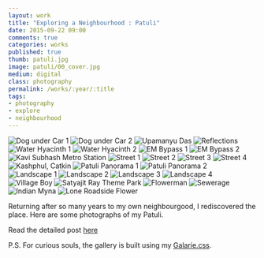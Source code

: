 ```yaml
---
layout: work
title: "Exploring a Neighbourhood : Patuli"
date: 2015-09-22 09:00
comments: true
categories: works
published: true
thumb: patuli.jpg
image: patuli/00_cover.jpg
medium: digital
class: photography
permalink: /works/:year/:title
tags:
- photography
- explore
- neighbourhood
---
```


<p>
  <div class="fotorama" data-keyboard="true" data-arrows="true" data-click="true" data-swipe="true" data-autoplay="true" data-loop="true">
      <img src="/images/works/patuli/02_dog_under_car_1.jpg" alt="Dog under Car 1" data-caption="Dog under Car 1">
      <img src="/images/works/patuli/03_dog_under_car_2.jpg" alt="Dog under Car 2" data-caption="Dog under Car 2">
      <img src="/images/works/patuli/01_photografer.jpg" alt="Upamanyu Das" data-caption="Preparing to Leave">
      <img src="/images/works/patuli/04_reflections.jpg" alt="Reflections" data-caption="Reflections">
      <img src="/images/works/patuli/05_kochuripana_1.jpg" alt="Water Hyacinth 1" data-caption="Water Hyacinth 1">
      <img src="/images/works/patuli/06_kochuripana_2.jpg" alt="Water Hyacinth 2" data-caption="Water Hyacinth 2">
      <img src="/images/works/patuli/07_em_bypass_1.jpg" alt="EM Bypass 1" data-caption="EM Bypass 1">
      <img src="/images/works/patuli/08_em_bypass_2.jpg" alt="EM Bypass 2" data-caption="EM Bypass 2">
      <img src="/images/works/patuli/09_kavi_subhash_metro.jpg" alt="Kavi Subhash Metro Station" data-caption="Kavi Subhash Metro Station">
      <img src="/images/works/patuli/10_Street_1.jpg" alt="Street 1" data-caption="Street 1">
      <img src="/images/works/patuli/11_Street_2.jpg" alt="Street 2" data-caption="Street 3">
      <img src="/images/works/patuli/12_Street_3.jpg" alt="Street 3" data-caption="Street 4">
      <img src="/images/works/patuli/13_Street_4.jpg" alt="Street 4" data-caption="Street 5">
      <img src="/images/works/patuli/14_kashphul.jpg" alt="Kashphul, Catkin" data-caption="Kashphul (Catkin)">
      <img src="/images/works/patuli/15_patuli_panorama_1.jpg" alt="Patuli Panorama 1" data-caption="Patuli Panorama 1">
      <img src="/images/works/patuli/16_patuli_panorama_2.jpg" alt="Patuli Panorama 2" data-caption="Patuli Panorama 2">
      <img src="/images/works/patuli/17_landscape_1.jpg" alt="Landscape 1" data-caption="Landscape 1">
      <img src="/images/works/patuli/18_landscape_2.jpg" alt="Landscape 2" data-caption="Landscape 2">
      <img src="/images/works/patuli/19_landscape_3.jpg" alt="Landscape 3" data-caption="Landscape 3">
      <img src="/images/works/patuli/20_landscape_4.jpg" alt="Landscape 4" data-caption="Landscape 4">
      <img src="/images/works/patuli/21_village_boy.jpg" alt="Village Boy" data-caption="Village Boy">
      <img src="/images/works/patuli/22_satyajit_ray_theme_park_abandoned.jpg" alt="Satyajit Ray Theme Park" data-caption="Satyajit Ray Theme Park (Abandoned)">
      <img src="/images/works/patuli/23_flowerman.jpg" alt="Flowerman" data-caption="Flowerman">
      <img src="/images/works/patuli/24_ghat.jpg" alt="Sewerage" data-caption="Sewerage">
      <img src="/images/works/patuli/25_indian_myna.jpg" alt="Indian Myna" data-caption="Indian Myna">
      <img src="/images/works/patuli/26_lone_flower.jpg" alt="Lone Roadside Flower" data-caption="Lone Roadside Flower">
  </div>
</p>

Returning after so many years to my own neighbourgood, I rediscovered the place. Here are some photographs of my Patuli.

Read the detailed post [here](http://kalam.upamanyu.in/writings/exploring-a-neighbourhood-patuli/)

P.S. For curious souls, the gallery is built using my [Galarie.css](http://upamanyu.in/galarie-css/).
